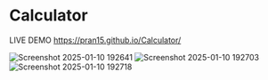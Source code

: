 # Calculator

LIVE DEMO  https://pran15.github.io/Calculator/

![Screenshot 2025-01-10 192641](https://github.com/user-attachments/assets/d4a209c6-e748-4cec-bb73-7568b01ca25b)
![Screenshot 2025-01-10 192703](https://github.com/user-attachments/assets/396a3865-797e-4341-9d36-18df27b29951)
![Screenshot 2025-01-10 192718](https://github.com/user-attachments/assets/e02a1537-ab99-4f0b-a795-bf95b8f1eca2)


